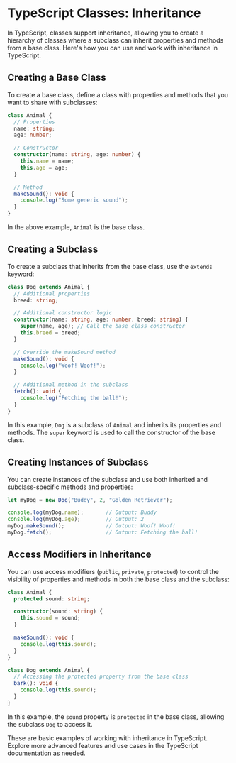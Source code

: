 # TypeScript Classes: Inheritance

In TypeScript, classes support inheritance, allowing you to create a hierarchy of classes where a subclass can inherit properties and methods from a base class. Here's how you can use and work with inheritance in TypeScript.

## Creating a Base Class

To create a base class, define a class with properties and methods that you want to share with subclasses:

```typescript
class Animal {
  // Properties
  name: string;
  age: number;

  // Constructor
  constructor(name: string, age: number) {
    this.name = name;
    this.age = age;
  }

  // Method
  makeSound(): void {
    console.log("Some generic sound");
  }
}
```

In the above example, `Animal` is the base class.

## Creating a Subclass

To create a subclass that inherits from the base class, use the `extends` keyword:

```typescript
class Dog extends Animal {
  // Additional properties
  breed: string;

  // Additional constructor logic
  constructor(name: string, age: number, breed: string) {
    super(name, age); // Call the base class constructor
    this.breed = breed;
  }

  // Override the makeSound method
  makeSound(): void {
    console.log("Woof! Woof!");
  }

  // Additional method in the subclass
  fetch(): void {
    console.log("Fetching the ball!");
  }
}
```

In this example, `Dog` is a subclass of `Animal` and inherits its properties and methods. The `super` keyword is used to call the constructor of the base class.

## Creating Instances of Subclass

You can create instances of the subclass and use both inherited and subclass-specific methods and properties:

```typescript
let myDog = new Dog("Buddy", 2, "Golden Retriever");

console.log(myDog.name);       // Output: Buddy
console.log(myDog.age);        // Output: 2
myDog.makeSound();             // Output: Woof! Woof!
myDog.fetch();                 // Output: Fetching the ball!
```

## Access Modifiers in Inheritance

You can use access modifiers (`public`, `private`, `protected`) to control the visibility of properties and methods in both the base class and the subclass:

```typescript
class Animal {
  protected sound: string;

  constructor(sound: string) {
    this.sound = sound;
  }

  makeSound(): void {
    console.log(this.sound);
  }
}

class Dog extends Animal {
  // Accessing the protected property from the base class
  bark(): void {
    console.log(this.sound);
  }
}
```

In this example, the `sound` property is `protected` in the base class, allowing the subclass `Dog` to access it.

These are basic examples of working with inheritance in TypeScript. Explore more advanced features and use cases in the TypeScript documentation as needed.

